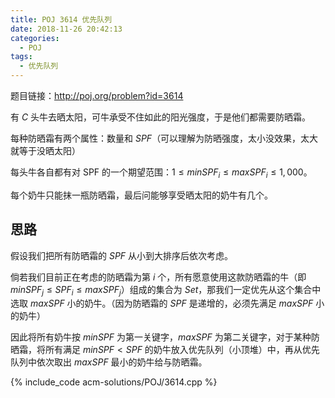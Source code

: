 ```yaml
---
title: POJ 3614 优先队列
date: 2018-11-26 20:42:13
categories:
  - POJ
tags:
  - 优先队列
---
```


题目链接：http://poj.org/problem?id=3614

有 $C$ 头牛去晒太阳，可牛承受不住如此的阳光强度，于是他们都需要防晒霜。

每种防晒霜有两个属性：数量和 $SPF$（可以理解为防晒强度，太小没效果，太大就等于没晒太阳）

每头牛各自都有对 SPF 的一个期望范围：$1 \leq minSPF_i \leq maxSPF_i \leq 1,000$。

每个奶牛只能抹一瓶防晒霜，最后问能够享受晒太阳的奶牛有几个。

<!-- more -->

## 思路

假设我们把所有防晒霜的 $SPF$ 从小到大排序后依次考虑。

倘若我们目前正在考虑的防晒霜为第 $i$ 个，所有愿意使用这款防晒霜的牛（即 $minSPF_j \leq SPF_i \leq maxSPF_j$）组成的集合为 $Set$，那我们一定优先从这个集合中选取 $maxSPF$ 小的奶牛。（因为防晒霜的 $SPF$ 是递增的，必须先满足 $maxSPF$ 小的奶牛）

因此将所有奶牛按 $minSPF$ 为第一关键字，$maxSPF$ 为第二关键字，对于某种防晒霜，将所有满足 $minSPF < SPF$ 的奶牛放入优先队列（小顶堆）中，再从优先队列中依次取出 $maxSPF$ 最小的奶牛给与防晒霜。

{% include_code acm-solutions/POJ/3614.cpp %}